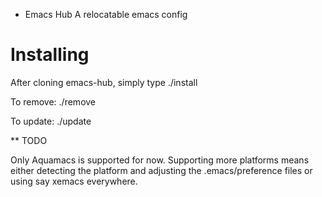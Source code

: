 * Emacs Hub
A relocatable emacs config

Installing
==========

After cloning emacs-hub, simply type 
./install

To remove:
./remove

To update:
./update

** TODO

Only Aquamacs is supported for now. Supporting more platforms means 
either detecting the platform and adjusting the .emacs/preference files
or using say xemacs everywhere.
